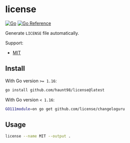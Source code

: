 # license

[![Go](https://github.com/haunt98/license/workflows/Go/badge.svg?branch=main)](https://github.com/actions/setup-go)
[![Go Reference](https://pkg.go.dev/badge/github.com/haunt98/license.svg)](https://pkg.go.dev/github.com/haunt98/license)

Generate `LICENSE` file automatically.

Support:

- [MIT](https://choosealicense.com/licenses/mit/)

## Install

With Go version `>= 1.16`:

```sh
go install github.com/haunt98/license@latest
```

With Go version `< 1.16`:

```sh
GO111module=on go get github.com/license/changeloguru
```

## Usage

```sh
license --name MIT --output .
```
